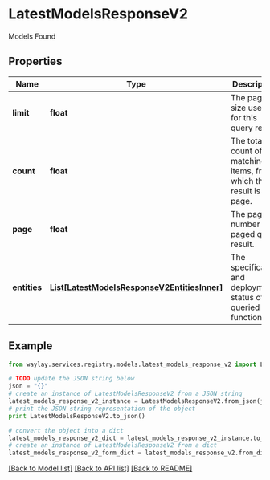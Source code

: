 # LatestModelsResponseV2

Models Found

## Properties

Name | Type | Description | Notes
------------ | ------------- | ------------- | -------------
**limit** | **float** | The page size used for this query result. | [optional] 
**count** | **float** | The total count of matching items, from which this result is one page. | 
**page** | **float** | The page number of a paged query result. | [optional] 
**entities** | [**List[LatestModelsResponseV2EntitiesInner]**](LatestModelsResponseV2EntitiesInner.md) | The specification and deployment status of the queried functions | 

## Example

```python
from waylay.services.registry.models.latest_models_response_v2 import LatestModelsResponseV2

# TODO update the JSON string below
json = "{}"
# create an instance of LatestModelsResponseV2 from a JSON string
latest_models_response_v2_instance = LatestModelsResponseV2.from_json(json)
# print the JSON string representation of the object
print LatestModelsResponseV2.to_json()

# convert the object into a dict
latest_models_response_v2_dict = latest_models_response_v2_instance.to_dict()
# create an instance of LatestModelsResponseV2 from a dict
latest_models_response_v2_form_dict = latest_models_response_v2.from_dict(latest_models_response_v2_dict)
```
[[Back to Model list]](../README.md#documentation-for-models) [[Back to API list]](../README.md#documentation-for-api-endpoints) [[Back to README]](../README.md)


